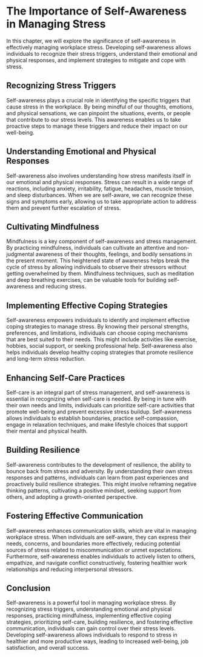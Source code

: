 The Importance of Self-Awareness in Managing Stress
===============================================================

In this chapter, we will explore the significance of self-awareness in effectively managing workplace stress. Developing self-awareness allows individuals to recognize their stress triggers, understand their emotional and physical responses, and implement strategies to mitigate and cope with stress.

Recognizing Stress Triggers
---------------------------

Self-awareness plays a crucial role in identifying the specific triggers that cause stress in the workplace. By being mindful of our thoughts, emotions, and physical sensations, we can pinpoint the situations, events, or people that contribute to our stress levels. This awareness enables us to take proactive steps to manage these triggers and reduce their impact on our well-being.

Understanding Emotional and Physical Responses
----------------------------------------------

Self-awareness also involves understanding how stress manifests itself in our emotional and physical responses. Stress can result in a wide range of reactions, including anxiety, irritability, fatigue, headaches, muscle tension, and sleep disturbances. When we are self-aware, we can recognize these signs and symptoms early, allowing us to take appropriate action to address them and prevent further escalation of stress.

Cultivating Mindfulness
-----------------------

Mindfulness is a key component of self-awareness and stress management. By practicing mindfulness, individuals can cultivate an attentive and non-judgmental awareness of their thoughts, feelings, and bodily sensations in the present moment. This heightened state of awareness helps break the cycle of stress by allowing individuals to observe their stressors without getting overwhelmed by them. Mindfulness techniques, such as meditation and deep breathing exercises, can be valuable tools for building self-awareness and reducing stress.

Implementing Effective Coping Strategies
----------------------------------------

Self-awareness empowers individuals to identify and implement effective coping strategies to manage stress. By knowing their personal strengths, preferences, and limitations, individuals can choose coping mechanisms that are best suited to their needs. This might include activities like exercise, hobbies, social support, or seeking professional help. Self-awareness also helps individuals develop healthy coping strategies that promote resilience and long-term stress reduction.

Enhancing Self-Care Practices
-----------------------------

Self-care is an integral part of stress management, and self-awareness is essential in recognizing when self-care is needed. By being in tune with their own needs and limits, individuals can prioritize self-care activities that promote well-being and prevent excessive stress buildup. Self-awareness allows individuals to establish boundaries, practice self-compassion, engage in relaxation techniques, and make lifestyle choices that support their mental and physical health.

Building Resilience
-------------------

Self-awareness contributes to the development of resilience, the ability to bounce back from stress and adversity. By understanding their own stress responses and patterns, individuals can learn from past experiences and proactively build resilience strategies. This might involve reframing negative thinking patterns, cultivating a positive mindset, seeking support from others, and adopting a growth-oriented perspective.

Fostering Effective Communication
---------------------------------

Self-awareness enhances communication skills, which are vital in managing workplace stress. When individuals are self-aware, they can express their needs, concerns, and boundaries more effectively, reducing potential sources of stress related to miscommunication or unmet expectations. Furthermore, self-awareness enables individuals to actively listen to others, empathize, and navigate conflict constructively, fostering healthier work relationships and reducing interpersonal stressors.

Conclusion
----------

Self-awareness is a powerful tool in managing workplace stress. By recognizing stress triggers, understanding emotional and physical responses, practicing mindfulness, implementing effective coping strategies, prioritizing self-care, building resilience, and fostering effective communication, individuals can gain control over their stress levels. Developing self-awareness allows individuals to respond to stress in healthier and more productive ways, leading to increased well-being, job satisfaction, and overall success.
